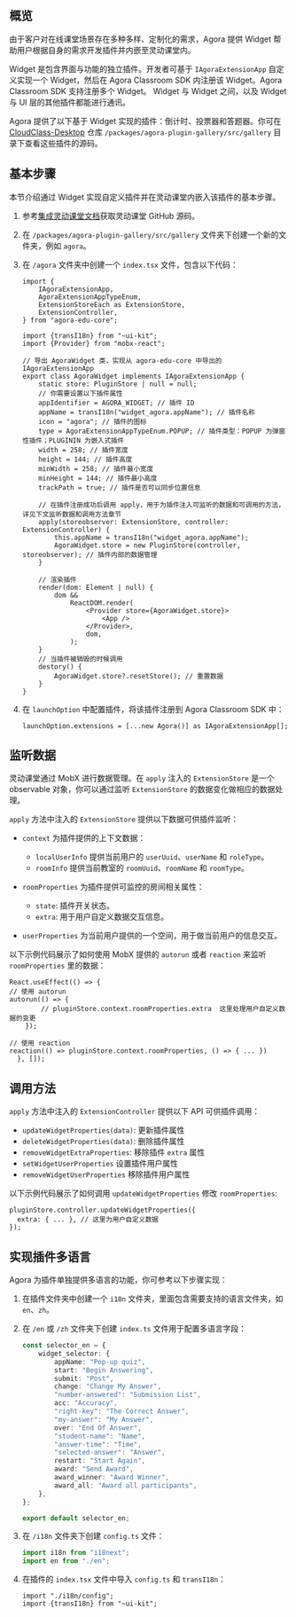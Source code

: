 ## 概览

由于客户对在线课堂场景存在多种多样、定制化的需求，Agora 提供 Widget 帮助用户根据自身的需求开发插件并内嵌至灵动课堂内。

Widget 是包含界面与功能的独立插件。开发者可基于 `IAgoraExtensionApp` 自定义实现一个 Widget，然后在 Agora Classroom SDK 内注册该 Widget。Agora Classroom SDK 支持注册多个 Widget。 Widget 与 Widget 之间，以及 Widget 与 UI 层的其他插件都能进行通讯。

<div class="alert info">Agora 提供了以下基于 Widget 实现的插件：倒计时、投票器和答题器。你可在 <a href="https://github.com/AgoraIO-Community/CloudClass-Desktop">CloudClass-Desktop</a> 仓库 <code>/packages/agora-plugin-gallery/src/gallery</code> 目录下查看这些插件的源码。</div>

## 基本步骤

本节介绍通过 Widget 实现自定义插件并在灵动课堂内嵌入该插件的基本步骤。

1. 参考[集成灵动课堂文档](/cn/agora-class/agora_class_integrate_web#change_default_ui)获取灵动课堂 GitHub 源码。

2. 在 `/packages/agora-plugin-gallery/src/gallery` 文件夹下创建一个新的文件夹，例如 `agora`。

3. 在 `/agora` 文件夹中创建一个 `index.tsx` 文件，包含以下代码：

    ```tsx
    import {
        IAgoraExtensionApp,
        AgoraExtensionAppTypeEnum,
        ExtensionStoreEach as ExtensionStore,
        ExtensionController,
    } from "agora-edu-core";

    import {transI18n} from "~ui-kit";
    import {Provider} from "mobx-react";

    // 导出 AgoraWidget 类，实现从 agora-edu-core 中导出的 IAgoraExtensionApp
    export class AgoraWidget implements IAgoraExtensionApp {
        static store: PluginStore | null = null;
        // 你需要设置以下插件属性
        appIdentifier = AGORA_WIDGET; // 插件 ID
        appName = transI18n("widget_agora.appName"); // 插件名称
        icon = "agora"; // 插件的图标
        type = AgoraExtensionAppTypeEnum.POPUP; // 插件类型：POPUP 为弹窗性插件；PLUGININ 为嵌入式插件
        width = 258; // 插件宽度
        height = 144; // 插件高度
        minWidth = 258; // 插件最小宽度
        minHeight = 144; // 插件最小高度
        trackPath = true; // 插件是否可以同步位置信息

        // 在插件注册成功后调用 apply，用于为插件注入可监听的数据和可调用的方法，详见下文监听数据和调用方法章节
        apply(storeobserver: ExtensionStore, controller: ExtensionController) {
            this.appName = transI18n("widget_agora.appName");
            AgoraWidget.store = new PluginStore(controller, storeobserver); // 插件内部的数据管理
        }

        // 渲染插件
        render(dom: Element | null) {
            dom &&
                ReactDOM.render(
                    <Provider store={AgoraWidget.store}>
                        <App />
                    </Provider>,
                    dom,
                );
        }
        // 当插件被销毁的时候调用
        destory() {
            AgoraWidget.store?.resetStore(); // 重置数据
        }
    }
    ```

4. 在 `launchOption` 中配置插件，将该插件注册到 Agora Classroom SDK 中：

    ```tsx
    launchOption.extensions = [...new Agora()] as IAgoraExtensionApp[];
    ```

## 监听数据

灵动课堂通过 MobX 进行数据管理。在 `apply` 注入的 `ExtensionStore` 是一个 observable 对象，你可以通过监听 `ExtensionStore` 的数据变化做相应的数据处理。

`apply` 方法中注入的 `ExtensionStore` 提供以下数据可供插件监听：

-   `context` 为插件提供的上下文数据：

    -   `localUserInfo` 提供当前用户的 `userUuid`、`userName` 和 `roleType`。
    -   `roomInfo` 提供当前教室的 `roomUuid`、`roomName` 和 `roomType`。

-   `roomProperties` 为插件提供可监控的房间相关属性：

    -   `state`: 插件开关状态。
    -   `extra`: 用于用户自定义数据交互信息。

-   `userProperties` 为当前用户提供的一个空间，用于做当前用户的信息交互。

以下示例代码展示了如何使用 MobX 提供的 `autorun` 或者 `reaction` 来监听 `roomProperties` 里的数据：

```tsx
React.useEffect(() => {
// 使用 autorun
autorun(() => {
        // pluginStore.context.roomProperties.extra  这里处理用户自定义数据的变更
    });

// 使用 reaction
reaction(() => pluginStore.context.roomProperties, () => { ... })
  }, []);
```

## 调用方法

`apply` 方法中注入的 `ExtensionController` 提供以下 API 可供插件调用：

-   `updateWidgetProperties(data)`: 更新插件属性
-   `deleteWidgetProperties(data)`: 删除插件属性
-   `removeWidgetExtraProperties`: 移除插件 `extra` 属性
-   `setWidgetUserProperties` 设置插件用户属性
-   `removeWidgetUserProperties` 移除插件用户属性

以下示例代码展示了如何调用 `updateWidgetProperties` 修改 `roomProperties`:

```tsx
pluginStore.controller.updateWidgetProperties({
  extra: { ... }, // 这里为用户自定义数据
});
```

## 实现插件多语言

Agora 为插件单独提供多语言的功能，你可参考以下步骤实现：

1. 在插件文件夹中创建一个 `i18n` 文件夹，里面包含需要支持的语言文件夹，如 `en`、`zh`。

2. 在 `/en` 或 `/zh` 文件夹下创建 `index.ts` 文件用于配置多语言字段：

    ```ts
    const selector_en = {
        widget_selector: {
            appName: "Pop-up quiz",
            start: "Begin Answering",
            submit: "Post",
            change: "Change My Answer",
            "number-answered": "Submission List",
            acc: "Accuracy",
            "right-key": "The Correct Answer",
            "my-answer": "My Answer",
            over: "End Of Answer",
            "student-name": "Name",
            "answer-time": "Time",
            "selected-answer": "Answer",
            restart: "Start Again",
            award: "Send Award",
            award_winner: "Award Winner",
            award_all: "Award all participants",
        },
    };

    export default selector_en;
    ```

3. 在 `/i18n` 文件夹下创建 `config.ts` 文件：

    ```ts
    import i18n from "i18next";
    import en from "./en";
    ```

4. 在插件的 `index.tsx` 文件中导入 `config.ts` 和 `transI18n`：

    ```tsx
    import "./i18n/config";
    import {transI18n} from "~ui-kit";
    ```
